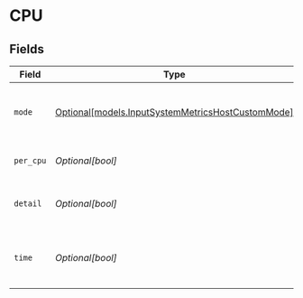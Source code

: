 # CPU


## Fields

| Field                                                                                              | Type                                                                                               | Required                                                                                           | Description                                                                                        |
| -------------------------------------------------------------------------------------------------- | -------------------------------------------------------------------------------------------------- | -------------------------------------------------------------------------------------------------- | -------------------------------------------------------------------------------------------------- |
| `mode`                                                                                             | [Optional[models.InputSystemMetricsHostCustomMode]](../models/inputsystemmetricshostcustommode.md) | :heavy_minus_sign:                                                                                 | Select the level of detail for CPU metrics                                                         |
| `per_cpu`                                                                                          | *Optional[bool]*                                                                                   | :heavy_minus_sign:                                                                                 | Generate metrics for each CPU                                                                      |
| `detail`                                                                                           | *Optional[bool]*                                                                                   | :heavy_minus_sign:                                                                                 | Generate metrics for all CPU states                                                                |
| `time`                                                                                             | *Optional[bool]*                                                                                   | :heavy_minus_sign:                                                                                 | Generate raw, monotonic CPU time counters                                                          |
